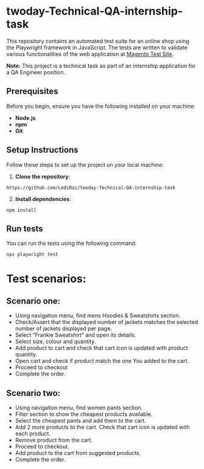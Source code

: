 # twoday-Technical-QA-internship-task

This repository contains an automated test suite for an online shop using the Playwright framework in JavaScript. The tests are written to validate various functionalities of the web application at [Magento Test Site](https://magento.softwaretestingboard.com/).

**Note:** This project is a technical task as part of an internship application for a QA Engineer position.

## Prerequisites

Before you begin, ensure you have the following installed on your machine:

- **Node.js**
- **npm**
- **Git**

## Setup Instructions

Follow these steps to set up the project on your local machine:

1. **Clone the repository**:

```
https://github.com/LediRai/twoday-Technical-QA-internship-task
```

2. **Install dependencies**:

```
npm install
```

## Run tests
You can run the tests using the following command:

```
npx playwright test
```

# Test scenarios:

## Scenario one:

- Using navigation menu, find mens Hoodies & Sweatshirts section.
- Check/Assert that the displayed number of jackets matches the selected
  number of jackets displayed per page.
- Select “Frankie Sweatshirt” and open its details.
- Select size, colour and quantity.
- Add product to cart and check that cart icon is updated with product quantity.
- Open cart and check if product match the one You added to the cart.
- Proceed to checkout
- Complete the order.

## Scenario two:

- Using navigation menu, find women pants section.
- Filter section to show the cheapest products available.
- Select the cheapest pants and add them to the cart.
- Add 2 more products to the cart. Check that cart icon is updated with each
  product.
- Remove product from the cart.
- Proceed to checkout.
- Add product to the cart from suggested products.
- Complete the order.
